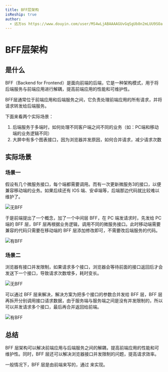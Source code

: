 ```yaml
---
title: BFF层架构
isReship: true
author:
  - 远方os https://www.douyin.com/user/MS4wLjABAAAAGUvGqSgUb8n2mLUU9SOa5wmdZy-Sj5_FUt-DK5Iu6PpxO1QgrJ1_vXy6ikzz_Q4h?from_tab_name=main&is_search=0&list_name=follow&modal_id=7423390112593071397&nt=0
---
```


# BFF层架构

## 是什么

BFF（Backend for Frontend）是面向前端的后端，它是一种架构模式，用于将后端服务与前端应用进行解耦，提高前端应用的性能和可维护性。

BFF层通常位于前端应用和后端服务之间，它负责处理前端应用的所有请求，并将请求转发给后端服务。

下面来看两个实际场景：
1. 后端服务于多端时，如何处理不同客户端之间不同的业务（如：PC端和移动端的业务逻辑不同）
2. 大屏中有多个图表接口，因为浏览器并发原因，如何合并请求，减少请求次数

## 实际场景

### 场景一

假设有几个微服务接口，每个端都需要调用。而有一次更新微服务3的接口，以便兼容移动端的业务。如果后续还有 IOS 端、安卓端等，后端那边代码就比较难以维护了。

![无BFF](https://pic1.imgdb.cn/item/685ba42e58cb8da5c86fb2f6.png)

于是前端提出了一个概念，加了一个中间层 BFF，在 PC 端发请求时，先发给 PC 端的 BFF 层，BFF 层再根据业务逻辑，调用不同的微服务接口。此时移动端需要兼容的代码只需要在移动端的 BFF 层添加修改即可，不需要改后端服务的代码。

![有BFF](https://pic1.imgdb.cn/item/685ba53858cb8da5c86fbe32.png)

### 场景二

浏览器有接口并发限制，如果请求多个接口，浏览器会等待前面的接口返回后才会发送下一个接口，导致请求次数增多，耗时变长。

![无BFF](https://pic1.imgdb.cn/item/685ba56458cb8da5c86fbf54.png)

可以通过 BFF 层来解决，解决方案为把多个接口的参数合并发给 BFF 层，BFF 层再拆开分别调用接口请求数据，由于服务端与服务端之间是没有并发限制的，所以可以并发请求多个接口，最后再合并返回给前端。

![有BFF](https://pic1.imgdb.cn/item/685ba5cb58cb8da5c86fbf72.png)

## 总结

BFF 层架构可以解决前端应用与后端服务之间的解耦，提高前端应用的性能和可维护性。同时，BFF 层还可以解决浏览器接口并发限制的问题，提高请求效率。

一般情况下，BFF 层是由前端来写的，通过 <SPW text="NodeJS" /> 来实现。